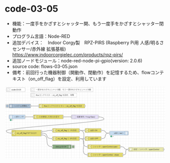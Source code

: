 # code-03-05
- 機能：一度手をかざすとシャッター開、もう一度手をかざすとシャッター閉動作
- プログラム言語：Node-RED
- 追加デバイス：　Indoor Corgy製　RPZ-PIRS (Raspberry Pi用 人感/明るさセンサー/赤外線 拡張基板)　https://www.indoorcorgielec.com/products/rpz-pirs/
- 追加ノードモジュール：node-red-node-pi-gpio(version: 2.0.6)
- source code: flows-03-05.json
- 備考：前回行った機器制御（開動作、閉動作）を記憶するため、flowコンテキスト（on_off_flag）を設定、利用しています

![image](https://github.com/foobarbazfred/ProgrammingExamples/blob/main/code-03-05/code-03-05.png)
